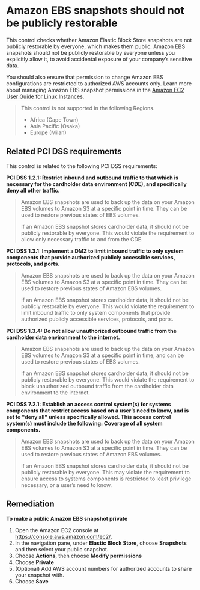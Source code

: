 # Amazon EBS snapshots should not be publicly restorable

This control checks whether Amazon Elastic Block Store snapshots are not publicly restorable by everyone, which makes them public. Amazon EBS snapshots should not be publicly restorable by everyone unless you explicitly allow it, to avoid accidental exposure of your company’s sensitive data.

You should also ensure that permission to change Amazon EBS configurations are restricted to authorized AWS accounts only. Learn more about managing Amazon EBS snapshot permissions in the [Amazon EC2 User Guide for Linux Instances](https://docs.aws.amazon.com/AWSEC2/latest/UserGuide/ebs-modifying-snapshot-permissions.html).

> This control is not supported in the following Regions.
>
> * Africa (Cape Town)
> * Asia Pacific (Osaka)
> * Europe (Milan)

## Related PCI DSS requirements

This control is related to the following PCI DSS requirements:

**PCI DSS 1.2.1: Restrict inbound and outbound traffic to that which is necessary for the cardholder data environment (CDE), and specifically deny all other traffic.**

> Amazon EBS snapshots are used to back up the data on your Amazon EBS volumes to Amazon S3 at a specific point in time. They can be used to restore previous states of EBS volumes.
>
> If an Amazon EBS snapshot stores cardholder data, it should not be publicly restorable by everyone. This would violate the requirement to allow only necessary traffic to and from the CDE.

**PCI DSS 1.3.1: Implement a DMZ to limit inbound traffic to only system components that provide authorized publicly accessible services, protocols, and ports.**

> Amazon EBS snapshots are used to back up the data on your Amazon EBS volumes to Amazon S3 at a specific point in time. They can be used to restore previous states of Amazon EBS volumes.
>
> If an Amazon EBS snapshot stores cardholder data, it should not be publicly restorable by everyone. This would violate the requirement to limit inbound traffic to only system components that provide authorized publicly accessible services, protocols, and ports.

**PCI DSS 1.3.4: Do not allow unauthorized outbound traffic from the cardholder data environment to the internet.**

> Amazon EBS snapshots are used to back up the data on your Amazon EBS volumes to Amazon S3 at a specific point in time, and can be used to restore previous states of EBS volumes.
>
> If an Amazon EBS snapshot stores cardholder data, it should not be publicly restorable by everyone. This would violate the requirement to block unauthorized outbound traffic from the cardholder data environment to the internet.

**PCI DSS 7.2.1: Establish an access control system(s) for systems components that restrict access based on a user’s need to know, and is set to "deny all" unless specifically allowed. This access control system(s) must include the following: Coverage of all system components.**

> Amazon EBS snapshots are used to back up the data on your Amazon EBS volumes to Amazon S3 at a specific point in time. They can be used to restore previous states of Amazon EBS volumes.
>
> If an Amazon EBS snapshot stores cardholder data, it should not be publicly restorable by everyone. This may violate the requirement to ensure access to systems components is restricted to least privilege necessary, or a user’s need to know.

## Remediation

**To make a public Amazon EBS snapshot private**

1. Open the Amazon EC2 console at https://console.aws.amazon.com/ec2/.
2. In the navigation pane, under **Elastic Block Store**, choose **Snapshots** and then select your public snapshot.
3. Choose **Actions**, then choose **Modify permissions**
4. Choose **Private**
5. (Optional) Add AWS account numbers for authorized accounts to share your snapshot with.
6. Choose **Save**
